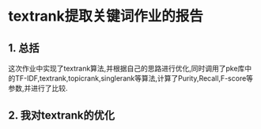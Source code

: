 # textrank提取关键词作业的报告
## 1. 总括
这次作业中实现了textrank算法,并根据自己的思路进行优化,同时调用了pke库中的TF-IDF,textrank,topicrank,singlerank等算法,计算了Purity,Recall,F-score等参数,并进行了比较.

## 2. 我对textrank的优化
